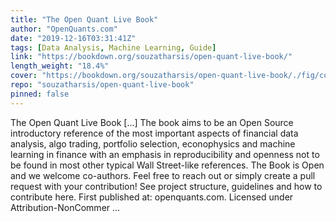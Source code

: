 ```yaml
---
title: "The Open Quant Live Book"
author: "OpenQuants.com"
date: "2019-12-16T03:31:41Z"
tags: [Data Analysis, Machine Learning, Guide]
link: "https://bookdown.org/souzatharsis/open-quant-live-book/"
length_weight: "18.4%"
cover: "https://bookdown.org/souzatharsis/open-quant-live-book/./fig/cover.jpg"
repo: "souzatharsis/open-quant-live-book"
pinned: false
---
```


The Open Quant Live Book [...] The book aims to be an Open Source introductory reference of the most important aspects of financial data analysis, algo trading, portfolio selection, econophysics and machine learning in finance with an emphasis in reproducibility and openness not to be found in most other typical Wall Street-like references. The Book is Open and we welcome co-authors. Feel free to reach out or simply create a pull request with your contribution! See project structure, guidelines and how to contribute here. First published at: openquants.com. Licensed under Attribution-NonCommer ...
